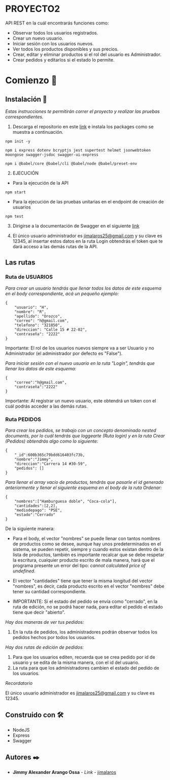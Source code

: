 # PROYECTO2

API REST en la cuál encontrarás funciones como:

* Observar todos los usuarios registrados.
* Crear un nuevo usuario.
* Iniciar sesión con los usuarios nuevos.
* Ver todos los productos disponibles y sus precios.
* Crear, editar y eliminar productos si el rol del usuario es Administrador.
* Crear pedidos y editarlos si el estado lo permite.

# Comienzo 🚀

## Instalación 🔧

_Estas instrucciones te permitirán correr el proyecto y realizar las pruebas correspondientes._

1. Descarga el repositorio en este [link](https://github.com/jimalaros/PROYECTO2) e instala los packages como se muestra a continuación.

```
npm init -y
```

```
npm i express dotenv bcryptjs jest supertest helmet jsonwebtoken moongose swagger-jsdoc swagger-ui-express 
```

```
npm i @babel/core @babel/cli @babel/node @babel/preset-env
```

2. EJECUCIÓN

* Para la ejecución de la API

```
npm start
```

* Para la ejecución de las pruebas unitarias en el endpoint de creación de usuarios

```
npm test
```

3. Dirigirse a la documentación de Swagger en el siguiente [link](https://localhost:5000/api-docs/)


4. El único usuario administrador es jimalaros25@gmail.com y su clave es 12345, al insertar estos datos en la ruta Login obtendrás el token que te dará acceso a las demás rutas de la API.

## Las rutas

### Ruta de USUARIOS

_Para crear un usuario tendrás que llenar todos los datos de este esquema en el body correspondiente, acá un pequeño ejemplo:_

```
{
    "usuario": "H",
    "nombre": "R",
    "apellido": "Orozco",
    "correo": "h@gmail.com",
    "telefono": "321850",
    "direccion": "Calle 15 # 22-02",
    "contraseña": "2222"
}
```
Importante: El rol de los usuarios nuevos siempre va a ser Usuario y no Administrador (el administrador por defecto es "False").

_Para iniciar sesión con el nuevo usuario en la ruta "Login", tendrás que llenar los datos de este esquema:_

```
{
    "correo":"h@gmail.com",
    "contraseña":"2222"
}
```
Importante: Al registrar un nuevo usuario, este obtendrá un token con el cuál podrás acceder a las demás rutas.

### Ruta PEDIDOS

_Para crear los pedidos, se trabajo con un concepto denominado nested documents, por lo cuál tendrás que loggearte (Ruta login) y en la ruta Crear (Pedidos) obtendrás algo como lo siguiente:_

```
{
    "_id":600b365c79bdd616403fc73b,
    "nombre":"Jimmy",
    "direccion":"Carrera 14 #30-59",
    "pedidos": []
}
```

_Para llenar el array vacío de productos, tendrás que pasarle el id generado anteriormente y llenar el siguiente esquema en el body de la ruta Ordenar:_
```
{
    "nombres":["Hamburguesa doble", "Coca-cola"],
    "cantidades":[2,2],
    "mediodepago": "PSE",
    "estado":"Cerrado"
}
```

De la siguiente manera: 

* Para el body, el vector "nombres" se puede llenar con tantos nombres de productos como se desee, aunque hay unos predeterminados en el sistema, se pueden repetir, siempre y cuando estos existan dentro de la lista de productos, también es importante recalcar que se debe respetar la escritura, cualquier producto escrito de mala manera, hará que el programa presente un error del tipo: _cannot calculated price of undefined_.

* El vector "cantidades" tiene que tener la misma longitud del vector "nombres", es decir, cada producto escrito en el vector "nombres" debe tener su cantidad correspondiente.

* IMPORTANTE: Si el estado del pedido se envía como "cerrado", en la ruta de edición, no se podrá hacer nada, para editar el pedido el estado tiene que decir "abierto".

_Hay dos maneras de ver tus pedidos:_

1. En la ruta de pedidos, los administradores podrán observar todos los pedidos hechos por todos los usuarios.

_Hay dos rutas de edición de pedidos:_

1. Para que los usuarios editen, recuerda que se crea pedido por id de usuario y se edita de la misma manera, con el id del usuario.
2. La ruta para que los administradores cambien el estado del pedido de los usuarios.

_Recordatorio_

El único usuario administrador es jimalaros25@gmail.com y su clave es 12345.

## Construido con 🛠️

* NodeJS
* Express
* Swagger

## Autores ✒️

* **Jimmy Alexander Arango Ossa** - *Link* - [jimalaros](https://github.com/jimalaros/PROYECTO2)
